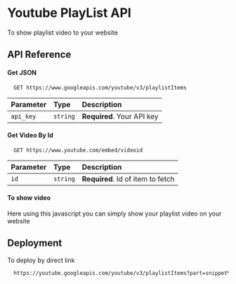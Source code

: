 
# Youtube PlayList API

To show playlist video to your website


## API Reference

#### Get JSON

```http
  GET https://www.googleapis.com/youtube/v3/playlistItems
```

| Parameter | Type     | Description                |
| :-------- | :------- | :------------------------- |
| `api_key` | `string` | **Required**. Your API key |

#### Get Video By Id

```http
  GET https://www.youtube.com/embed/videoid
```

| Parameter | Type     | Description                       |
| :-------- | :------- | :-------------------------------- |
| `id`      | `string` | **Required**. Id of item to fetch |

#### To show video

Here using this javascript you can simply show your playlist
video on your website


## Deployment

To deploy by direct link

```bash
  https://youtube.googleapis.com/youtube/v3/playlistItems?part=snippet%2CcontentDetails&maxResults=[Numberofresultstoshow]&playlistId=[PlaylistIdhere]]&key=[YOUR_API_KEY]
```

